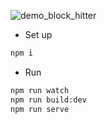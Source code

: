 ![demo_block_hitter](https://github.com/lcaohoanq/Web-Block-Hitter-Frontend/assets/136492579/f827de5f-72cb-4157-81cc-f1e5ea388378)

- Set up
```bash
npm i
```

- Run

```bash
npm run watch
npm run build:dev
npm run serve
```
